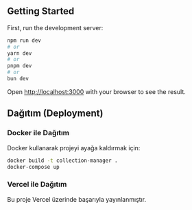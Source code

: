 

## Getting Started

First, run the development server:

```bash
npm run dev
# or
yarn dev
# or
pnpm dev
# or
bun dev
```

Open [http://localhost:3000](http://localhost:3000) with your browser to see the result.


## Dağıtım (Deployment)

### Docker ile Dağıtım
Docker kullanarak projeyi ayağa kaldırmak için:

```bash
docker build -t collection-manager .
docker-compose up
```

### Vercel ile Dağıtım

Bu proje Vercel üzerinde başarıyla yayınlanmıştır. 